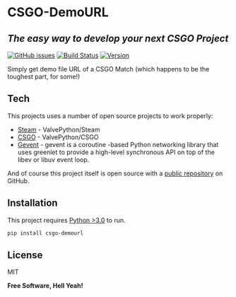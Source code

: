 # CSGO-DemoURL
## _The easy way to develop your next CSGO Project_
[![GitHub issues](https://img.shields.io/github/issues/botent/CSGO-DemoURL?style=for-the-badge)](https://github.com/botent/CSGO-DemoURL/issues)  [![Build Status](https://img.shields.io/badge/Build-Passing-brightgreen?style=for-the-badge)](https://github.com/botent/CSGO-DemoURL) [![Version](https://img.shields.io/badge/Version-1.0-informational?style=for-the-badge)](https://github.com/botent/CSGO-DemoURL)

Simply get demo file URL of a CSGO Match (which happens to be the toughest part, for some!)


## Tech

This projects uses a number of open source projects to work properly:

- [Steam](https://github.com/ValvePython/steam) - ValvePython/Steam
- [CSGO](https://github.com/ValvePython/csgo) - ValvePython/CSGO
- [Gevent](https://github.com/gevent/gevent) - gevent is a coroutine -based Python networking library that uses greenlet to provide a high-level synchronous API on top of the libev or libuv event loop.


And of course this project itself is open source with a [public repository](https://github.com/botent/CSGO-DemoURL) on GitHub.

## Installation

This project requires [Python >3.0](https://python.org/) to run.

```sh
pip install csgo-demourl
```



## License

MIT

**Free Software, Hell Yeah!**



